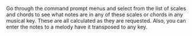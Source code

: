 Go through the command prompt menus and select from the list of scales and chords to see what
notes are in any of these scales or chords in any musical key. These are all calculated as they
are requested. Also, you can enter the notes to a melody have it transposed to any key.
